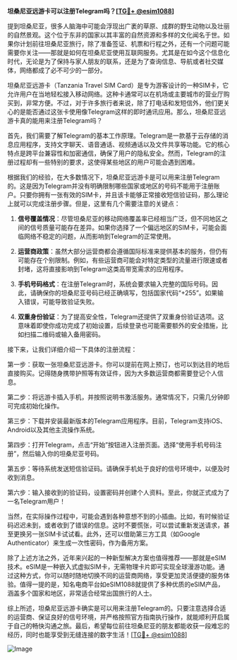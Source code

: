 **坦桑尼亚远游卡可以注册Telegram吗？[[TG💪+ @esim1088](https://t.me/s/esim1088)]**

提到坦桑尼亚，很多人脑海中可能会浮现出广袤的草原、成群的野生动物以及壮丽的自然景观。这个位于东非的国家以其丰富的自然资源和多样的文化闻名于世。如果你计划前往坦桑尼亚旅行，除了准备签证、机票和行程之外，还有一个问题可能需要你关注——那就是如何在坦桑尼亚使用互联网服务。尤其是在如今这个信息化时代，无论是为了保持与家人朋友的联系，还是为了查询信息、导航或者社交媒体，网络都成了必不可少的一部分。

坦桑尼亚远游卡（Tanzania Travel SIM Card）是专为游客设计的一种SIM卡，它允许用户在当地轻松接入移动网络。这种卡通常可以在机场或主要城市的营业厅购买到，非常方便。不过，对于许多旅行者来说，除了打电话和发短信外，他们更关心的是能否通过这张卡使用像Telegram这样的即时通讯应用。那么，坦桑尼亚远游卡真的能用来注册Telegram吗？

首先，我们需要了解Telegram的基本工作原理。Telegram是一款基于云存储的消息应用程序，支持文字聊天、语音通话、视频通话以及文件共享等功能。它的核心特点是跨平台兼容性和加密通信，确保了用户的隐私安全。然而，Telegram的注册过程却有一些特别的要求，这使得某些地区的用户可能会遇到困难。

根据我们的经验，在大多数情况下，坦桑尼亚远游卡是可以用来注册Telegram的。这是因为Telegram并没有明确限制哪些国家或地区的号码不能用于注册账户。只要你拥有一张有效的SIM卡，并且该卡能够正常接收短信验证码，那么理论上就可以完成注册步骤。但是，这里有几个需要注意的关键点：

1. **信号覆盖情况**：尽管坦桑尼亚的移动网络覆盖率已经相当广泛，但不同地区之间的信号质量可能存在差异。如果你选择了一个偏远地区的SIM卡，可能会面临网络不稳定的问题，从而影响到Telegram的正常使用。
   
2. **运营商政策**：虽然大部分运营商都会遵循国际标准来提供基本的服务，但仍有可能存在个别限制。例如，有些运营商可能会对特定类型的流量进行限速或者封堵，这将直接影响到Telegram这类高带宽需求的应用程序。
   
3. **手机号码格式**：在注册Telegram时，系统会要求输入完整的国际号码。因此，请确保你的坦桑尼亚号码已经正确填写，包括国家代码“+255”。如果输入错误，可能导致验证失败。

4. **双重身份验证**：为了提高安全性，Telegram还提供了双重身份验证选项。这意味着即使你成功完成了初始设置，后续登录也可能需要额外的安全措施，比如扫描二维码或输入备用密码。

接下来，让我们详细介绍一下具体的注册流程：

第一步：获取一张坦桑尼亚远游卡。你可以提前在网上预订，也可以到达目的地后直接购买。记得随身携带护照等有效证件，因为大多数运营商都需要登记个人信息。

第二步：将远游卡插入手机，并按照说明书激活服务。通常情况下，只需几分钟即可完成初始化操作。

第三步：下载并安装最新版本的Telegram应用程序。目前，Telegram支持iOS、Android以及其他主流操作系统。

第四步：打开Telegram，点击“开始”按钮进入注册页面。选择“使用手机号码注册”，然后输入你的坦桑尼亚号码。

第五步：等待系统发送短信验证码。请确保手机处于良好的信号环境中，以便及时收到消息。

第六步：输入接收到的验证码，设置密码并创建个人资料。至此，你就正式成为了一名Telegram用户！

当然，在实际操作过程中，可能会遇到各种意想不到的小插曲。比如，有时候验证码迟迟未到，或者收到了错误的信息。这时不要慌张，可以尝试重新发送请求，甚至更换另一张SIM卡试试看。此外，还可以借助第三方工具（如Google Authenticator）来生成一次性密码，作为备用方案。

除了上述方法之外，近年来兴起的一种新型解决方案也值得推荐——那就是eSIM技术。eSIM是一种嵌入式虚拟SIM卡，无需物理卡片即可实现全球漫游功能。通过这种方式，你可以随时随地切换不同的运营商网络，享受更加灵活便捷的服务体验。值得一提的是，知名电商平台如eSIM1088就提供了多种优质的eSIM产品，涵盖多个国家和地区，非常适合经常出国旅行的人士。

综上所述，坦桑尼亚远游卡确实是可以用来注册Telegram的。只要注意选择合适的运营商、保证良好的信号环境，并严格按照官方指南执行操作，就能顺利开启属于自己的畅快沟通之旅。最后，希望每位前往坦桑尼亚的朋友都能收获一段难忘的经历，同时也能享受到无缝连接的数字生活！[[TG💪+ @esim1088](https://t.me/s/esim1088)]

![Image](https://i.postimg.cc/4NQfJmqS/Snipaste-2025-05-13-00-14-12.png)